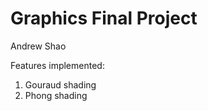 # Graphics Final Project
<p> Andrew Shao </p>
<p> Features implemented: </p>
<ol> 
  <li> Gouraud shading </li>
  <li> Phong shading </li>
</ol>
